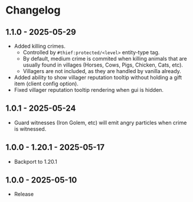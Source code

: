 # Changelog

## 1.1.0 - 2025-05-29
- Added killing crimes.
  - Controlled by `#thief:protected/<level>` entity-type tag.
  - By default, medium crime is commited when killing animals that are usually found in villages (Horses, Cows, Pigs, Chicken, Cats, etc).
  - Villagers are not included, as they are handled by vanilla already.
- Added ability to show villager reputation tooltip without holding a gift item (client config option). 
- Fixed villager reputation tooltip rendering when gui is hidden. 

## 1.0.1 - 2025-05-24
- Guard witnesses (Iron Golem, etc) will emit angry particles when crime is witnessed.

## 1.0.0 - 1.20.1 - 2025-05-17
- Backport to 1.20.1

## 1.0.0 - 2025-05-10
- Release
